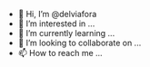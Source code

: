 - 👋 Hi, I’m @delviafora
- 👀 I’m interested in ...
- 🌱 I’m currently learning ...
- 💞️ I’m looking to collaborate on ...
- 📫 How to reach me ...

<!---
delviafora/delviafora is a ✨ special ✨ repository because its `README.md` (this file) appears on your GitHub profile.
You can click the Preview link to take a look at your changes.
--->
